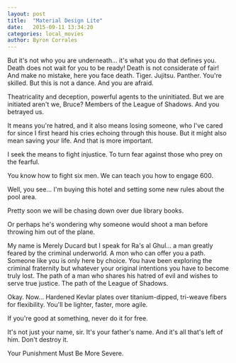 ```yaml
---
layout: post
title:  "Material Design Lite"
date:   2015-09-11 13:34:20
categories: local_movies
author: Byron Corrales
---
```

But it's not who you are underneath... it's what you do that defines you. Death does not wait for you to be ready! Death is not considerate of fair! And make no mistake, here you face death. Tiger. Jujitsu. Panther. You're skilled. But this is not a dance. And you are afraid.

Theatricality and deception, powerful agents to the uninitiated. But we are initiated aren't we, Bruce? Members of the League of Shadows. And you betrayed us.

It means you're hatred, and it also means losing someone, who I've cared for since I first heard his cries echoing through this house. But it might also mean saving your life. And that is more important.

I seek the means to fight injustice. To turn fear against those who prey on the fearful.

You know how to fight six men. We can teach you how to engage 600.

Well, you see... I'm buying this hotel and setting some new rules about the pool area.

Pretty soon we will be chasing down over due library books.

Or perhaps he's wondering why someone would shoot a man before throwing him out of the plane.

My name is Merely Ducard but I speak for Ra's al Ghul... a man greatly feared by the criminal underworld. A mon who can offer you a path. Someone like you is only here by choice. You have been exploring the criminal fraternity but whatever your original intentions you have to become truly lost. The path of a man who shares his hatred of evil and wishes to serve true justice. The path of the League of Shadows.

Okay. Now... Hardened Kevlar plates over titanium-dipped, tri-weave fibers for flexibility. You'll be lighter, faster, more agile.

If you're good at something, never do it for free.

It's not just your name, sir. It's your father's name. And it's all that's left of him. Don't destroy it.

Your Punishment Must Be More Severe.

